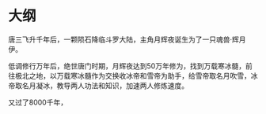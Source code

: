 # 大纲

唐三飞升千年后，一颗陨石降临斗罗大陆，主角月辉夜诞生为了一只魂兽·辉月伊。

低调修行万年后，绝世唐门时期，月辉夜达到50万年修为，找到万载寒冰髓，前往极北之地，以万载寒冰髓作为交换收冰帝和雪帝为助手，给雪帝取名月吹雪，冰帝取名月凝冰，教导两人功法和知识，加速两人修炼速度。

又过了8000千年，

